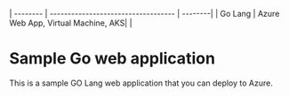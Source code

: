 | -------- | ----------------------------------- | --------|
| Go Lang |  Azure Web App, Virtual Machine, AKS| |

# Sample Go web application

This is a sample GO Lang web application that you can deploy to Azure.
